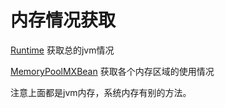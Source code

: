 # 内存情况获取

[Runtime](Runtime.md) 获取总的jvm情况

[MemoryPoolMXBean](MemoryPoolMXBean.md) 获取各个内存区域的使用情况

注意上面都是jvm内存，系统内存有别的方法。